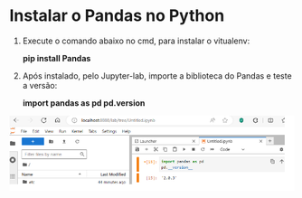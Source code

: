 # Instalar o Pandas no Python
1. Execute o comando abaixo no cmd, para instalar o vitualenv:<p>
**pip install Pandas**
     
2. Após instalado, pelo Jupyter-lab, importe a biblioteca do Pandas e teste a versão:<p>
**import pandas as pd
pd.__version__**
<img src="/image/image14.png">
